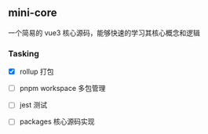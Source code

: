 ## mini-core

一个简易的 vue3 核心源码，能够快速的学习其核心概念和逻辑

### Tasking

- [x] rollup 打包
- [ ] pnpm workspace 多包管理
- [ ] jest 测试
- [ ] packages 核心源码实现


